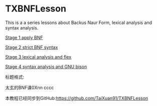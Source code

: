 # TXBNFLesson

This is a a series lessons about Backus Naur Form, lexical analysis and syntax analysis.

[Stage 1 apply BNF](Stage1)

[Stage 2 strict BNF syntax](Stage2)

[Stage 3 lexical analysis and flex](Stage3)

[Stage 4 syntax analysis and GNU bison](Stage4)

标题格式:

太玄的BNF课0Xnn cccc

本教程已经同步到GitHub:https://github.com/TaiXuan91/TXBNFLesson